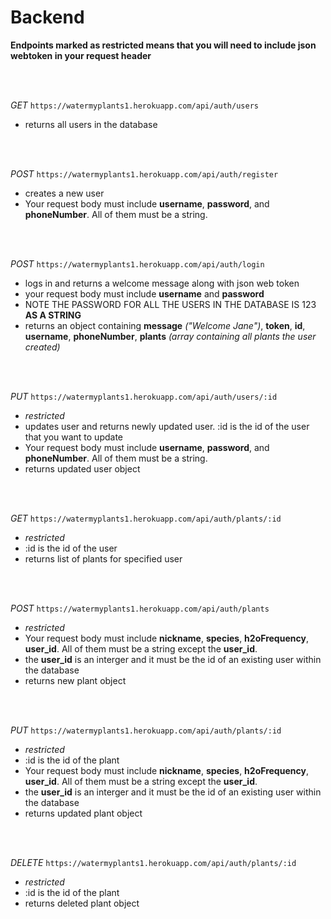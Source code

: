 # Backend  
**Endpoints marked as restricted means that you will need to include json webtoken  in your request header**

<br />
<br />

*GET*
`https://watermyplants1.herokuapp.com/api/auth/users`  
* returns all users in the database

<br />
<br />

*POST*
`https://watermyplants1.herokuapp.com/api/auth/register`  
* creates a new user  
* Your request body must include **username**, **password**, and **phoneNumber**. All of them must be a string. 

<br />
<br />

*POST*
`https://watermyplants1.herokuapp.com/api/auth/login`  
* logs in and returns a welcome message along with json web token
* your request body must include **username** and **password**
* NOTE THE PASSWORD FOR ALL THE USERS IN THE DATABASE IS 123 **AS A STRING**
* returns an object containing **message** *("Welcome Jane")*, **token**, **id**, **username**, **phoneNumber**, **plants** *(array containing all plants the user created)*

<br />
<br />

*PUT*
`https://watermyplants1.herokuapp.com/api/auth/users/:id`
* *restricted*
* updates user and returns newly updated user. :id is the id of the user that you want to update
* Your request body must include **username**, **password**, and **phoneNumber**. All of them must be a string.
* returns updated user object

<br />
<br />

*GET*
`https://watermyplants1.herokuapp.com/api/auth/plants/:id`
* *restricted*
* :id is the id of the user
* returns list of plants for specified user

<br />
<br />

*POST*
`https://watermyplants1.herokuapp.com/api/auth/plants`
* *restricted*
* Your request body must include **nickname**, **species**, **h2oFrequency**, **user_id**. All of them must be a string except the **user_id**.
* the **user_id** is an interger and it must be the id of an existing user within the database
* returns new plant object

<br />
<br />

*PUT*
`https://watermyplants1.herokuapp.com/api/auth/plants/:id`
* *restricted*
* :id is the id of the plant
* Your request body must include **nickname**, **species**, **h2oFrequency**, **user_id**. All of them must be a string except the **user_id**.
* the **user_id** is an interger and it must be the id of an existing user within the database
* returns updated plant object

<br />
<br />


*DELETE*
`https://watermyplants1.herokuapp.com/api/auth/plants/:id`
* *restricted*
* :id is the id of the plant
* returns deleted plant object 

<br />
<br />

